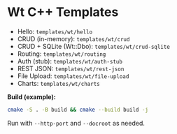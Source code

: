 <!-- Created by: Umicom Foundation | Author: Sammy Hegab | Date: 2025-10-02 | MIT -->

# Wt C++ Templates

- Hello: `templates/wt/hello`
- CRUD (in-memory): `templates/wt/crud`
- CRUD + SQLite (Wt::Dbo): `templates/wt/crud-sqlite`
- Routing: `templates/wt/routing`
- Auth (stub): `templates/wt/auth-stub`
- REST JSON: `templates/wt/rest-json`
- File Upload: `templates/wt/file-upload`
- Charts: `templates/wt/charts`

**Build (example):**
```bash
cmake -S . -B build && cmake --build build -j
```
Run with `--http-port` and `--docroot` as needed.
